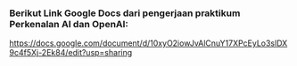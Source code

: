 ### Berikut Link Google Docs dari pengerjaan praktikum Perkenalan AI dan OpenAI:

https://docs.google.com/document/d/10xyO2iowJvAlCnuY17XPcEyLo3slDX9c4f5Xj-2Ek84/edit?usp=sharing